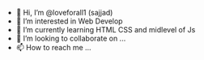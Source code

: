 - 👋 Hi, I’m @loveforall1 (sajjad)
- 👀 I’m interested in Web Develop
- 🌱 I’m currently learning HTML CSS and midlevel of Js
- 💞️ I’m looking to collaborate on ...
- 📫 How to reach me ...

<!---
loveforall1/loveforall1 is a ✨ special ✨ repository because its `README.md` (this file) appears on your GitHub profile.
You can click the Preview link to take a look at your changes.
--->
